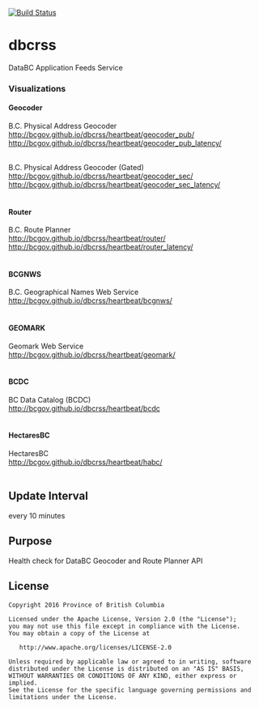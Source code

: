 [![Build Status](https://travis-ci.org/bcgov/dbcrss.svg?branch=master)](https://travis-ci.org/bcgov/dbcrss)
# dbcrss
DataBC Application Feeds Service

### Visualizations

#### Geocoder
B.C. Physical Address Geocoder<br/>
http://bcgov.github.io/dbcrss/heartbeat/geocoder_pub/  <br/>
http://bcgov.github.io/dbcrss/heartbeat/geocoder_pub_latency/  <br/><br/>

B.C. Physical Address Geocoder (Gated)<br/>
http://bcgov.github.io/dbcrss/heartbeat/geocoder_sec/  <br/>
http://bcgov.github.io/dbcrss/heartbeat/geocoder_sec_latency/  <br/><br/>

#### Router
B.C. Route Planner<br/>
http://bcgov.github.io/dbcrss/heartbeat/router/  <br/>
http://bcgov.github.io/dbcrss/heartbeat/router_latency/  <br/><br/>

#### BCGNWS
B.C. Geographical Names Web Service<br/>
http://bcgov.github.io/dbcrss/heartbeat/bcgnws/  <br/><br/>

#### GEOMARK
Geomark Web Service<br/>
http://bcgov.github.io/dbcrss/heartbeat/geomark/  <br/><br>

#### BCDC
BC Data Catalog (BCDC)<br/>
http://bcgov.github.io/dbcrss/heartbeat/bcdc  <br/><br>

#### HectaresBC
HectaresBC<br/>
http://bcgov.github.io/dbcrss/heartbeat/habc/ <br/><br>

## Update Interval
every 10 minutes

## Purpose
Health check for DataBC Geocoder and Route Planner API

## License

    Copyright 2016 Province of British Columbia

    Licensed under the Apache License, Version 2.0 (the "License");
    you may not use this file except in compliance with the License.
    You may obtain a copy of the License at

       http://www.apache.org/licenses/LICENSE-2.0

    Unless required by applicable law or agreed to in writing, software
    distributed under the License is distributed on an "AS IS" BASIS,
    WITHOUT WARRANTIES OR CONDITIONS OF ANY KIND, either express or implied.
    See the License for the specific language governing permissions and
    limitations under the License.
